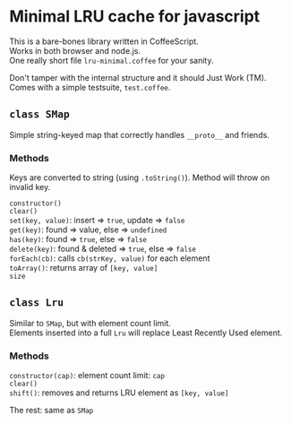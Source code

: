 # Minimal LRU cache for javascript

This is a bare-bones library written in CoffeeScript.  
Works in both browser and node.js.  
One really short file `lru-minimal.coffee` for your sanity.  

Don't tamper with the internal structure and it should Just Work (TM).  
Comes with a simple testsuite, `test.coffee`.  


## `class SMap`

Simple string-keyed map that correctly handles `__proto__` and friends.

### Methods

Keys are converted to string (using `.toString()`).
Method will throw on invalid key.

`constructor()`  
`clear()`  
`set(key, value)`: insert => `true`, update => `false`  
`get(key)`: found => value, else => `undefined`  
`has(key)`: found => `true`, else => `false`  
`delete(key)`: found & deleted => `true`, else => `false`  
`forEach(cb)`: calls `cb(strKey, value)` for each element  
`toArray()`: returns array of `[key, value]`  
`size`  


## `class Lru`

Similar to `SMap`, but with element count limit.  
Elements inserted into a full `Lru` will replace Least Recently Used element.  

### Methods

`constructor(cap)`: element count limit: `cap`  
`clear()`  
`shift()`: removes and returns LRU element as `[key, value]`  

The rest: same as `SMap`
